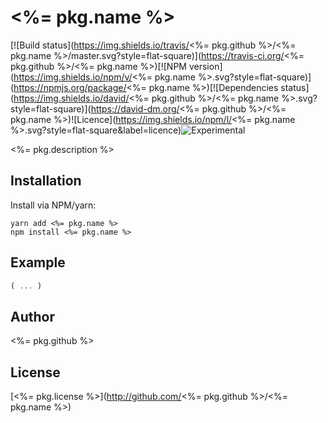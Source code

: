 # <%= pkg.name %>

[![Build status](https://img.shields.io/travis/<%= pkg.github %>/<%= pkg.name %>/master.svg?style=flat-square)](https://travis-ci.org/<%= pkg.github %>/<%= pkg.name %>)[![NPM version](https://img.shields.io/npm/v/<%= pkg.name %>.svg?style=flat-square)](https://npmjs.org/package/<%= pkg.name %>)[![Dependencies status](https://img.shields.io/david/<%= pkg.github %>/<%= pkg.name %>.svg?style=flat-square)](https://david-dm.org/<%= pkg.github %>/<%= pkg.name %>)![Licence](https://img.shields.io/npm/l/<%= pkg.name %>.svg?style=flat-square&label=licence)![Experimental](https://img.shields.io/badge/stability-experimental-orange.svg?style=flat-square)

<%= pkg.description %>

## Installation

Install via NPM/yarn:
```
yarn add <%= pkg.name %>
npm install <%= pkg.name %>
```

## Example

```javascript
( ... )
```

## Author

<%= pkg.github %>

## License

[<%= pkg.license %>](http://github.com/<%= pkg.github %>/<%= pkg.name %>)
